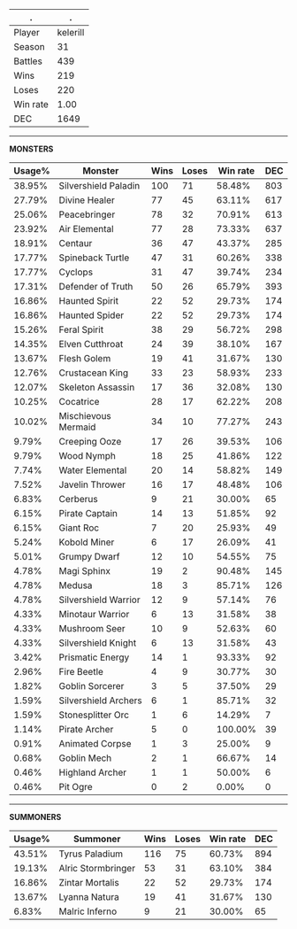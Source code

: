 .|.
|-|-
Player|kelerill
Season|31
Battles|439
Wins|219
Loses|220
Win rate|1.00
DEC|1649

---
**MONSTERS**

Usage%|Monster|Wins|Loses|Win rate|DEC|
-|-|-|-|-|-|
38.95%|Silvershield Paladin|100|71|58.48%|803|
27.79%|Divine Healer|77|45|63.11%|617|
25.06%|Peacebringer|78|32|70.91%|613|
23.92%|Air Elemental|77|28|73.33%|637|
18.91%|Centaur|36|47|43.37%|285|
17.77%|Spineback Turtle|47|31|60.26%|338|
17.77%|Cyclops|31|47|39.74%|234|
17.31%|Defender of Truth|50|26|65.79%|393|
16.86%|Haunted Spirit|22|52|29.73%|174|
16.86%|Haunted Spider|22|52|29.73%|174|
15.26%|Feral Spirit|38|29|56.72%|298|
14.35%|Elven Cutthroat|24|39|38.10%|167|
13.67%|Flesh Golem|19|41|31.67%|130|
12.76%|Crustacean King|33|23|58.93%|233|
12.07%|Skeleton Assassin|17|36|32.08%|130|
10.25%|Cocatrice|28|17|62.22%|208|
10.02%|Mischievous Mermaid|34|10|77.27%|243|
9.79%|Creeping Ooze|17|26|39.53%|106|
9.79%|Wood Nymph|18|25|41.86%|122|
7.74%|Water Elemental|20|14|58.82%|149|
7.52%|Javelin Thrower|16|17|48.48%|106|
6.83%|Cerberus|9|21|30.00%|65|
6.15%|Pirate Captain|14|13|51.85%|92|
6.15%|Giant Roc|7|20|25.93%|49|
5.24%|Kobold Miner|6|17|26.09%|41|
5.01%|Grumpy Dwarf|12|10|54.55%|75|
4.78%|Magi Sphinx|19|2|90.48%|145|
4.78%|Medusa|18|3|85.71%|126|
4.78%|Silvershield Warrior|12|9|57.14%|76|
4.33%|Minotaur Warrior|6|13|31.58%|38|
4.33%|Mushroom Seer|10|9|52.63%|60|
4.33%|Silvershield Knight|6|13|31.58%|43|
3.42%|Prismatic Energy|14|1|93.33%|92|
2.96%|Fire Beetle|4|9|30.77%|30|
1.82%|Goblin Sorcerer|3|5|37.50%|29|
1.59%|Silvershield Archers|6|1|85.71%|32|
1.59%|Stonesplitter Orc|1|6|14.29%|7|
1.14%|Pirate Archer|5|0|100.00%|39|
0.91%|Animated Corpse|1|3|25.00%|9|
0.68%|Goblin Mech|2|1|66.67%|14|
0.46%|Highland Archer|1|1|50.00%|6|
0.46%|Pit Ogre|0|2|0.00%|0|

---
**SUMMONERS**

Usage%|Summoner|Wins|Loses|Win rate|DEC|
-|-|-|-|-|-|
43.51%|Tyrus Paladium|116|75|60.73%|894|
19.13%|Alric Stormbringer|53|31|63.10%|384|
16.86%|Zintar Mortalis|22|52|29.73%|174|
13.67%|Lyanna Natura|19|41|31.67%|130|
6.83%|Malric Inferno|9|21|30.00%|65|
